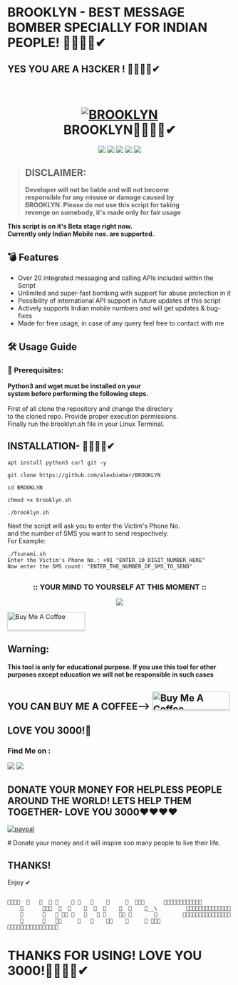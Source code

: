 # BROOKLYN - BEST MESSAGE BOMBER SPECIALLY FOR INDIAN PEOPLE! 🔴🔴🔴🔴✔ 

## YES YOU ARE A H3CKER ! 🔴🔴🔴🔴✔
<h1 align="center">
  <br>
  <a href="https://github.com/AlexBieber/BROOKLYN"><img src="https://c.tenor.com/E0hDkWw6OIgAAAAC/brooklyn-nine-nine-amy-santiago.gif" alt="BROOKLYN"></a>
  <br>
  BROOKLYN🔴🔴🔴🔴✔
  <br>
</h1>
<p align="center">
  <img src="https://img.shields.io/badge/Version-1.0-green?style=for-the-badge">
  <img src="https://img.shields.io/github/license/alexbieber/BROOKLYN?style=for-the-badge">
  <img src="https://img.shields.io/github/stars/alexbieber/BROOKLYN?style=for-the-badge">
  <img src="https://img.shields.io/github/issues/alexbieber/BROOKLYN?color=red&style=for-the-badge">
  <img src="https://img.shields.io/github/forks/alexbieber/BROOKLYN?color=teal&style=for-the-badge">
</p>

> ## DISCLAIMER:
> **Developer will not be liable and will not become<br>
responsible for any misuse or damage caused by<br>
BROOKLYN. Please do not use this script for taking<br>
revenge on somebody, it's made only for fair usage**

**This script is on it's Beta stage right now.<br>
Currently only Indian Mobile nos. are supported.**

## 💣 Features
- Over 20 integrated messaging and calling APIs included within the Script
- Unlimited and super-fast bombing with support for abuse protection in it
- Possibility of international API support in future updates of this script
- Actively supports Indian mobile numbers and will get updates & bug-fixes
- Made for free usage, in case of any query feel free to contact with me

## 🛠️ Usage Guide

### 🔴 Prerequisites: <br>
**Python3 and wget must be installed on your<br>
system before performing the following steps.**<br><br>
First of all clone the repository and change the directory<br>
to the cloned repo. Provide proper execution permissions.<br>
Finally run the brooklyn.sh file in your Linux Terminal.<br>

## INSTALLATION- 🔴🔴🔴🔴✔
```
apt install python3 curl git -y
```
```
git clone https://github.com/alexbieber/BROOKLYN
```
```
cd BROOKLYN
```
```
chmod +x brooklyn.sh
```
```
./brooklyn.sh
```
Next the script will ask you to enter the Victim's Phone No.<br>
and the number of SMS you want to send respectively.
<br>For Example:<br>

```
./Tsunami.sh
Enter the Victim's Phone No.: +91 "ENTER_10_DIGIT_NUMBER_HERE"
Now enter the SMS count: "ENTER_THE_NUMBER_OF_SMS_TO_SEND"
```

##

<h3 align="center">
:: YOUR MIND TO YOURSELF AT THIS MOMENT ::
</h3>
<p align="center">
<img src="https://64.media.tumblr.com/760119f1aa5bbef35fc96a45ac807a6e/df66e75a8f8c3251-94/s500x750/2a6592a4d6eed533482c220164a8a28892d734a3.gifv"/>
</p>
 <a href="https://www.buymeacoffee.com/alexbieber" target="_blank"><img src="https://www.buymeacoffee.com/assets/img/custom_images/orange_img.png" alt="Buy Me A Coffee" style="height: 41px !important;width: 174px !important;box-shadow: 0px 3px 2px 0px rgba(190, 190, 190, 0.5) !important;-webkit-box-shadow: 0px 3px 2px 0px rgba(190, 190, 190, 0.5) !important;" ></a>


## Warning:
#### This tool is only for educational purpose. If you use this tool for other purposes except education we will not be responsible in such cases
  
  
## YOU CAN BUY ME A COFFEE-->  <a href="https://www.buymeacoffee.com/alexbieber" target="_blank"><img src="https://www.buymeacoffee.com/assets/img/custom_images/orange_img.png" alt="Buy Me A Coffee" style="height: 41px !important;width: 174px !important;box-shadow: 0px 3px 2px 0px rgba(190, 190, 190, 0.5) !important;-webkit-box-shadow: 0px 3px 2px 0px rgba(190, 190, 190, 0.5) !important;" ></a>

## LOVE YOU 3000!🔴

  
  ### Find Me on :
<p align="left">
  <a href="https://github.com/alexbieber" target="_blank"><img src="https://img.shields.io/badge/Github-Alex--Bieber-green?style=for-the-badge&logo=github"></a>
  <a href="https://www.instagram.com/alexbieber1234" target="_blank"><img src="https://img.shields.io/badge/IG-%40alexbieber1234-red?style=for-the-badge&logo=instagram"></a>
</p>


## DONATE YOUR MONEY FOR HELPLESS PEOPLE AROUND THE WORLD! LETS HELP THEM TOGETHER- LOVE YOU 3000❤❤❤❤
<p>
  <a href="https://www.paypal.me/alexbieber1234">
      <img src="https://www.paypalobjects.com/en_US/i/btn/btn_donateCC_LG.gif" alt="paypal">
  </a>
</p>
# Donate your money and it will inspire soo many people to live their life.


 ## THANKS!  
   Enjoy ✔
 ## 
    🔴🔴🔴🔴  🔴   🔴  🔴 🔴    🔴 🔴   🔴    🔴     🔴  🔴🔴🔴      🔴🔴🔴🔴🔴🔴🔴🔴🔴🔴🔴🔴
        🔴      🔴🔴🔴  🔴  🔴    🔴  🔴  🔴    🔴  🔴    🔴__\         🔴🔴🔴🔴🔴🔴🔴🔴🔴🔴🔴🔴🔴🔴
        🔴      🔴   🔴 🔴🔴 🔴   🔴   🔴 🔴    🔴🔴 🔴       🔴        🔴🔴🔴🔴🔴🔴🔴🔴🔴🔴🔴🔴🔴🔴🔴
        🔴      🔴   🔴🔴     🔴   🔴    🔴🔴    🔴     🔴 🔴🔴🔴        🔴🔴🔴🔴🔴🔴🔴🔴🔴🔴🔴🔴🔴🔴🔴🔴


# THANKS FOR USING! LOVE YOU 3000!🔴🔴🔴🔴✔




